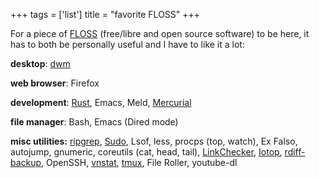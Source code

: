 +++
tags = ['list']
title = "favorite FLOSS"
+++

For a piece of [FLOSS] (free/libre and open source software) to be here,
it has to both be personally useful and I have to like it a lot:

**desktop**: [dwm]

**web browser**: Firefox

**development**: [Rust], Emacs, Meld, [Mercurial]

**file manager**: Bash, Emacs (Dired mode)

**misc utilities:** [ripgrep], [Sudo], Lsof, less, procps (top, watch),
Ex Falso, autojump, gnumeric, coreutils (cat, head, tail),
[LinkChecker], [Iotop], [rdiff-backup], OpenSSH, [vnstat], [tmux], File
Roller, youtube-dl

  [FLOSS]: http://en.wikipedia.org/wiki/Free_and_open-source_software
  [dwm]: http://dwm.suckless.org
  [Rust]: http://rust-lang.org
  [Mercurial]: http://mercurial.selenic.com
  [ripgrep]: http://blog.burntsushi.net/ripgrep
  [Sudo]: http://tshepang.net/project-of-note-sudo
  [LinkChecker]: http://tshepang.net/project-of-note-linkchecker
  [Iotop]: http://guichaz.free.fr/iotop
  [rdiff-backup]: http://tshepang.net/project-of-note-rdiff-backup
  [vnstat]: http://humdi.net/vnstat
  [tmux]: http://tmux.sourceforge.net
